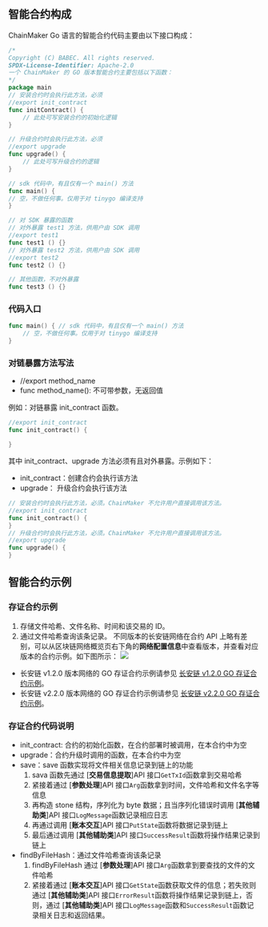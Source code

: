 ## 智能合约构成

ChainMaker Go 语言的智能合约代码主要由以下接口构成：

```go
/*
Copyright (C) BABEC. All rights reserved.
SPDX-License-Identifier: Apache-2.0
一个 ChainMaker 的 GO 版本智能合约主要包括以下函数：
*/
package main
// 安装合约时会执行此方法，必须
//export init_contract
func initContract() {
	// 此处可写安装合约的初始化逻辑
}

// 升级合约时会执行此方法，必须
//export upgrade
func upgrade() {
	// 此处可写升级合约的逻辑
}

// sdk 代码中，有且仅有一个 main() 方法
func main() {
// 空，不做任何事。仅用于对 tinygo 编译支持
}

// 对 SDK 暴露的函数
// 对外暴露 test1 方法，供用户由 SDK 调用
//export test1
func test1 () {}
// 对外暴露 test2 方法，供用户由 SDK 调用
//export test2
func test2 () {}

// 其他函数，不对外暴露
func test3 () {}
```

### 代码入口

```go
func main() { // sdk 代码中，有且仅有一个 main() 方法
	// 空，不做任何事。仅用于对 tinygo 编译支持
}
```

### 对链暴露方法写法

- //export method_name
- func  method_name(): 不可带参数，无返回值

例如：对链暴露 init_contract 函数。
```go
//export init_contract
func init_contract() {

}
```

其中 init_contract、upgrade 方法必须有且对外暴露。示例如下：
- init_contract：创建合约会执行该方法
- upgrade： 升级合约会执行该方法

```go
// 安装合约时会执行此方法，必须。ChainMaker 不允许用户直接调用该方法。
//export init_contract
func init_contract() {
}
// 升级合约时会执行此方法，必须。ChainMaker 不允许用户直接调用该方法。
//export upgrade
func upgrade() {
}
```

## 智能合约示例

### 存证合约示例

1. 存储文件哈希、文件名称、时间和该交易的 ID。
2. 通过文件哈希查询该条记录。
不同版本的长安链网络在合约 API 上略有差别，可以从区块链网络概览页右下角的**网络配置信息**中查看版本，并查看对应版本的合约示例。如下图所示：
![](https://main.qcloudimg.com/raw/e4e4d83849297385f09a7846cab9ee81.png)
 - 长安链 v1.2.0 版本网络的 GO 存证合约示例请参见 [长安链 v1.2.0 GO 存证合约示例](https://docs.chainmaker.org.cn/v1.2.0/html/dev/%E6%99%BA%E8%83%BD%E5%90%88%E7%BA%A6.html#id17)。
 - 长安链 v2.2.0 版本网络的 GO 存证合约示例请参见 [长安链 v2.2.0 GO 存证合约示例](https://docs.chainmaker.org.cn/v2.2.0_alpha/html/operation/%E6%99%BA%E8%83%BD%E5%90%88%E7%BA%A6.html#id17)。



### 存证合约代码说明

- init_contract: 合约的初始化函数，在合约部署时被调用，在本合约中为空
- upgrade：合约升级时调用的函数，在本合约中为空
- save：save 函数实现将文件相关信息记录到链上的功能
  1. sava 函数先通过 [**交易信息提取**]API 接口`GetTxId`函数拿到交易哈希
  2. 紧接着通过 [**参数处理**]API 接口`Arg`函数拿到时间，文件哈希和文件名字等信息
  3. 再构造 stone 结构，序列化为 byte 数据；且当序列化错误时调用 [**其他辅助类**]API 接口`LogMessage`函数记录相应日志
  4. 再通过调用 [**账本交互**]API 接口`PutState`函数将数据记录到链上
  5. 最后通过调用 [**其他辅助类**]API 接口`SuccessResult`函数将操作结果记录到链上
- findByFileHash：通过文件哈希查询该条记录
  1. findByFileHash 通过 [**参数处理**]API 接口`Arg`函数拿到要查找的文件的文件哈希
  2. 紧接着通过 [**账本交互**]API 接口`GetState`函数获取文件的信息；若失败则通过 [**其他辅助类**]API 接口`ErrorResult`函数将操作结果记录到链上，否则，通过 [**其他辅助类**]API 接口`LogMessage`函数和`SuccessResult`函数记录相关日志和返回结果。
